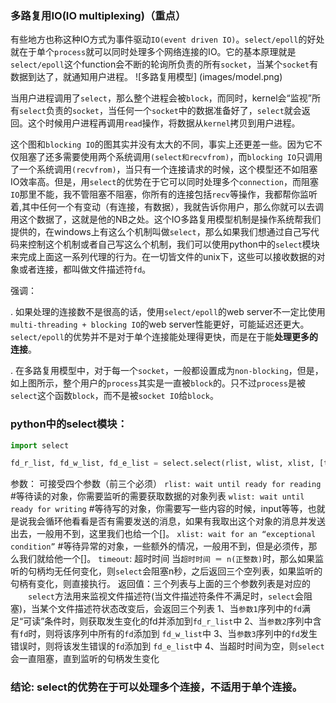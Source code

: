 ### 多路复用IO(IO multiplexing)（重点）
有些地方也称这种IO方式为事件驱动`IO(event driven IO)`。`select/epoll`的好处就在于单个`process`就可以同时处理多个网络连接的IO。它的基本原理就是`select/epoll`这个function会不断的轮询所负责的所有`socket`，当某个`socket`有数据到达了，就通知用户进程。
![多路复用模型] (images/model.png)

当用户进程调用了`select`，那么整个进程会被`block`，而同时，kernel会“监视”所有`select`负责的`socket`，当任何一个`socket`中的数据准备好了，`select`就会返回。这个时候用户进程再调用`read`操作，将数据从`kernel`拷贝到用户进程。

这个图和`blocking IO`的图其实并没有太大的不同，事实上还更差一些。因为它不仅阻塞了还多需要使用两个系统调用`(select和recvfrom)`，而`blocking IO`只调用了一个系统调用`(recvfrom)`，当只有一个连接请求的时候，这个模型还不如阻塞IO效率高。但是，用`select`的优势在于它可以同时处理多个`connection`，而阻塞`IO`那里不能，我不管阻塞不阻塞，你所有的连接包括`recv`等操作，我都帮你监听着,其中任何一个有变动（有连接，有数据），我就告诉你用户，那么你就可以去调用这个数据了，这就是他的NB之处。这个IO多路复用模型机制是操作系统帮我们提供的，在windows上有这么个机制叫做`select`，那么如果我们想通过自己写代码来控制这个机制或者自己写这么个机制，我们可以使用python中的`select`模块来完成上面这一系列代理的行为。在一切皆文件的unix下，这些可以接收数据的对象或者连接，都叫做文件描述符`fd`。

强调：

. 如果处理的连接数不是很高的话，使用`select/epoll`的web server不一定比使用`multi-threading + blocking IO`的web server性能更好，可能延迟还更大。`select/epoll`的优势并不是对于单个连接能处理得更快，而是在于能**处理更多的连接**。

. 在多路复用模型中，对于每一个`socket`，一般都设置成为`non-blocking`，但是，如上图所示，整个用户的`process`其实是一直被`block`的。只不过`process`是被`select`这个函数`block`，而不是被`socket IO`给`block`。

### python中的select模块：
``` py
import select

fd_r_list, fd_w_list, fd_e_list = select.select(rlist, wlist, xlist, [timeout])
```
参数： 可接受四个参数（前三个必须）
    `rlist: wait until ready for reading`  #等待读的对象，你需要监听的需要获取数据的对象列表
    `wlist: wait until ready for writing`  #等待写的对象，你需要写一些内容的时候，input等等，也就是说我会循环他看看是否有需要发送的消息，如果有我取出这个对象的消息并发送出去，一般用不到，这里我们也给一个[]。
    `xlist: wait for an “exceptional condition”`  #等待异常的对象，一些额外的情况，一般用不到，但是必须传，那么我们就给他一个[]。
    `timeout`: 超时时间
    当`超时时间 ＝ n(正整数)`时，那么如果监听的句柄均无任何变化，则`select`会阻塞n秒，之后返回三个空列表，如果监听的句柄有变化，则直接执行。
返回值：三个列表与上面的三个参数列表是对应的
　　`select`方法用来监视文件描述符(当文件描述符条件不满足时，`select`会阻塞)，当某个文件描述符状态改变后，会返回三个列表
    1、当`参数1`序列中的`fd`满足“可读”条件时，则获取发生变化的fd并添加到`fd_r_list`中
    2、当`参数2`序列中含有`fd`时，则将该序列中所有的`fd`添加到 `fd_w_list`中
    3、当`参数3`序列中的`fd`发生错误时，则将该发生错误的`fd`添加到 `fd_e_list`中
    4、当超时时间为空，则`select`会一直阻塞，直到监听的句柄发生变化

### 结论: select的优势在于可以处理多个连接，不适用于单个连接。
